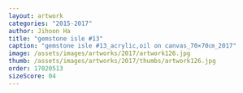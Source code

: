 ```yaml
---
layout: artwork
categories: "2015-2017"
author: Jihoon Ha
title: "gemstone isle #13"
caption: "gemstone isle #13_acrylic,oil on canvas_70×70㎝_2017"
image: /assets/images/artworks/2017/artwork126.jpg
thumb: /assets/images/artworks/2017/thumbs/artwork126.jpg
order: 17020513
sizeScore: 04
---
```

